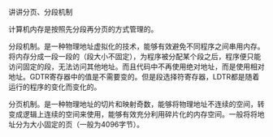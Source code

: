 讲讲分页、分段机制

计算机内存是按照先分段再分页的方式管理的。

分段机制。是一种物理地址虚拟化的技术，能够有效避免不同程序之间串用内存。将内存分成一段一段的（段大小不固定），为程序被分配某个段之后，程序便只能访问固定的段，无法访问其他地址。而且代码中不再使用绝对地址，而是使用相对地址。GDTR寄存器中的值是不需要变的。但是段选择符寄存器，LDTR都是随着运行的程序的变化而变化的。

分页机制。是一种物理地址的切片和映射奇数，能够将物理地址不连续的空间，转变成逻辑上连续的空间来使用，能够有效充分利用碎片化的内存空间。一般将将地址分为大小固定的页（一般为4096字节）。
